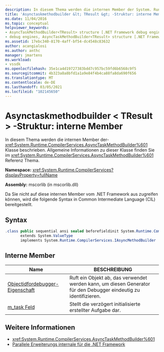 ```yaml
---
description: In diesem Thema werden die internen Member der System. Runtime. CompilerServices. asynctaskmethodbuilder-Klasse beschrieben.
title: 'Asynctaskmethodbuilder &lt; TResult &gt; -Struktur: interne Member | Microsoft-Dokumentation'
ms.date: 11/04/2016
ms.topic: conceptual
helpviewer_keywords:
- AsyncTaskMethodBuilder<TResult> structure [.NET Framework debug engines]
- debug engines, AsyncTaskMethodBuilder<TResult> structure [.NET Framework]
ms.assetid: 17ebc340-8170-4aff-bf54-dc4548c83632
author: acangialosi
ms.author: anthc
manager: jmartens
ms.workload:
- vssdk
ms.openlocfilehash: 35e1ca4d19727383bdd7c957bc59fd6b6568c9f5
ms.sourcegitcommit: 4b323a8a8bfd1a1a9e84f4b4ca88fa8da690f656
ms.translationtype: MT
ms.contentlocale: de-DE
ms.lasthandoff: 03/05/2021
ms.locfileid: "102145650"
---
```

# <a name="asynctaskmethodbuilderlttresultgt-structure---internal-members"></a>Asynctaskmethodbuilder &lt; TResult &gt; -Struktur: interne Member
In diesem Thema werden die internen Member der- <xref:System.Runtime.CompilerServices.AsyncTaskMethodBuilder%601> Klasse beschrieben. Allgemeine Informationen zu dieser Klasse finden Sie im <xref:System.Runtime.CompilerServices.AsyncTaskMethodBuilder%601> Referenz Thema.

 **Namespace:** <xref:System.Runtime.CompilerServices?displayProperty=fullName>

 **Assembly:** mscorlib (in mscorlib.dll)

 Da Sie nicht auf diese internen Member vom .NET Framework aus zugreifen können, wird die folgende Syntax in Common Intermediate Language (CIL) bereitgestellt.

## <a name="syntax"></a>Syntax

```csharp
.class public sequential ansi sealed beforefieldinit System.Runtime.CompilerServices.AsyncTaskMethodBuilder`1<TResult>
       extends System.ValueType
       implements System.Runtime.CompilerServices.IAsyncMethodBuilder
```

## <a name="internal-members"></a>Interne Member

|Name|BESCHREIBUNG|
|----------|-----------------|
|[Objectidfordebugger-Eigenschaft](../../extensibility/debugger/asynctaskmethodbuilder-tresult-objectidfordebugger-property.md)|Ruft ein Objekt ab, das verwendet werden kann, um diesen Generator für den Debugger eindeutig zu identifizieren.|
|[m_task Feld](../../extensibility/debugger/asynctaskmethodbuilder-tresult-m-task-field.md)|Stellt die verzögert initialisierte erstellter Aufgabe dar.|

## <a name="see-also"></a>Weitere Informationen
- <xref:System.Runtime.CompilerServices.AsyncTaskMethodBuilder%601>
- [Parallele Erweiterungs internale für die .NET Framework](../../extensibility/debugger/parallel-extension-internals-for-the-dotnet-framework.md)
